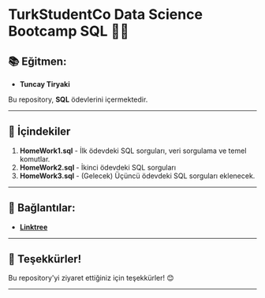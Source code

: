 # TurkStudentCo Data Science Bootcamp SQL 🧑‍💻

## 📚 Eğitmen:
- **Tuncay Tiryaki**

Bu repository, **SQL** ödevlerini içermektedir.

---

## 📂 İçindekiler

1. **HomeWork1.sql** - İlk ödevdeki SQL sorguları, veri sorgulama ve temel komutlar.
2. **HomeWork2.sql** - İkinci ödevdeki SQL sorguları 
3. **HomeWork3.sql** - (Gelecek) Üçüncü ödevdeki SQL sorguları eklenecek.

---

## 🔗 Bağlantılar:
- [**Linktree**](https://linktr.ee/arzubesiroglu)

---

## 📝 Teşekkürler!
Bu repository'yi ziyaret ettiğiniz için teşekkürler! 😊

---




